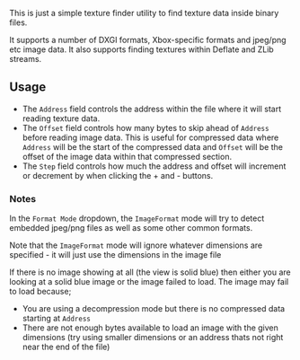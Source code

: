 This is just a simple texture finder utility to find texture data inside binary files.

It supports a number of DXGI formats, Xbox-specific formats and jpeg/png etc image data. It also supports finding textures within Deflate and ZLib streams.

## Usage ##
- The `Address` field controls the address within the file where it will start reading texture data.
- The `Offset` field controls how many bytes to skip ahead of `Address` before reading image data. This is useful for compressed data where `Address` will be the start of the compressed data and `Offset` will be the offset of the image data within that compressed section.
- The `Step` field controls how much the address and offset will increment or decrement by when clicking the + and - buttons.

### Notes ###
In the `Format Mode` dropdown, the `ImageFormat` mode will try to detect embedded jpeg/png files as well as some other common formats.

Note that the `ImageFormat` mode will ignore whatever dimensions are specified - it will just use the dimensions in the image file

If there is no image showing at all (the view is solid blue) then either you are looking at a solid blue image or the image failed to load.
The image may fail to load because;
- You are using a decompression mode but there is no compressed data starting at `Address`
- There are not enough bytes available to load an image with the given dimensions (try using smaller dimensions or an address thats not right near the end of the file)
